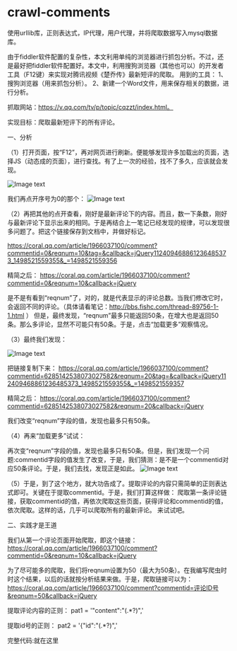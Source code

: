 # crawl-comments
使用urllib库，正则表达式，IP代理，用户代理，并将爬取数据写入mysql数据库。

由于fiddler软件配置的复杂性，本文利用单纯的浏览器进行抓包分析。不过，还是最好把fiddler软件配置好。本文中，利用搜狗浏览器（其他也可以）的开发者工具（F12键）来实现对腾讯视频《楚乔传》最新短评的爬取。
用到的工具：
1、搜狗浏览器（用来抓包分析）。
2、新建一个Word文件，用来保存相关的数据，进行分析。

抓取网站：https://v.qq.com/tv/p/topic/cqzzt/index.html。

实现目标：爬取最新短评下的所有评论。

一、分析

（1）打开页面，按“F12”，再对网页进行刷新。便能够发现许多加载出的页面，选择JS（动态成的页面），进行查找。有了上一次的经验，找不了多久，应该就会发现。

![Image text](https://raw.githubusercontent.com/hellohejin/crawl-comments/b3606eca0d4af774dac4755b832e64fff296a621/080814an8nd4jd25j8n838.png)

我们再点开序号为0的那个：
![Image text](https://github.com/hellohejin/crawl-comments/blob/hellohejin-img-folder/2.png?raw=true)

（2）再把其他的点开查看，刚好是最新评论下的内容。而且，数一下条数，刚好与最新评论下显示出来的相同。于是再结合上一笔记已经发现的规律，可以发现很多问题了。把这个链接保存到文档中，并做好标记。

https://coral.qq.com/article/1966037100/comment?commentid=0&reqnum=10&tag=&callback=jQuery112409468861236485373_1498521559355&_=1498521559356

精简之后：
https://coral.qq.com/article/1966037100/comment?commentid=0&reqnum=10&callback=jQuery

是不是有看到“reqnum”了，对的，就是代表显示的评论总数。当我们修改它时，会返回不同的评论。（具体请看笔记：http://bbs.fishc.com/thread-89756-1-1.html ）
但是，最终发现，“reqnum”最多只能返回50条，在增大也是返回50条。那么多评论，显然不可能只有50条。于是，点击“加载更多”观察情况。

（3）最终我们发现：

![Image text](https://github.com/hellohejin/crawl-comments/blob/hellohejin-img-folder/3.png?raw=true)

把链接复制下来：
https://coral.qq.com/article/1966037100/comment?commentid=6285142538073027582&reqnum=20&tag=&callback=jQuery112409468861236485373_1498521559355&_=1498521559357

精简之后：
https://coral.qq.com/article/1966037100/comment?commentid=6285142538073027582&reqnum=20&callback=jQuery

我们改变“reqnum”字段的值，发现也最多只有50条。

（4）再来“加载更多”试试：

再次变“reqnum”字段的值，发现也最多只有50条。但是，我们发现一个问题:commentid字段的值发生了改变，于是，我们猜测：是不是一个commentid对应50条评论。于是，我们去找，发现正是如此。
![Image text](https://github.com/hellohejin/crawl-comments/blob/hellohejin-img-folder/4.png?raw=true)

（5）于是，到了这个地方，就大功告成了。提取评论的内容只需简单的正则表达式即可。关键在于提取commentid。于是，我们打算这样做：
爬取第一条评论链接，获取commentid的值，再依次爬取这些页面，获得评论和commentid的值，依次爬取。这样的话，几乎可以爬取所有的最新评论。
来试试吧。

二、实践才是王道


我们从第一个评论页面开始爬取，即这个链接：
https://coral.qq.com/article/1966037100/comment?commentid=0&reqnum=10&callback=jQuery

为了尽可能多的爬取，我们将reqnum设置为50（最大为50条）。在我编写爬虫时时这个结果，以后的话就按分析结果来做。于是，爬取链接可以为：
https://coral.qq.com/article/1966037100/comment?commentid=评论ID号&reqnum=50&callback=jQuery

提取评论内容的正则：
pat1 = '"content":"(.*?)",'

提取id号的正则：
pat2 = '{"id":"(.*?)",'

完整代码:就在这里
